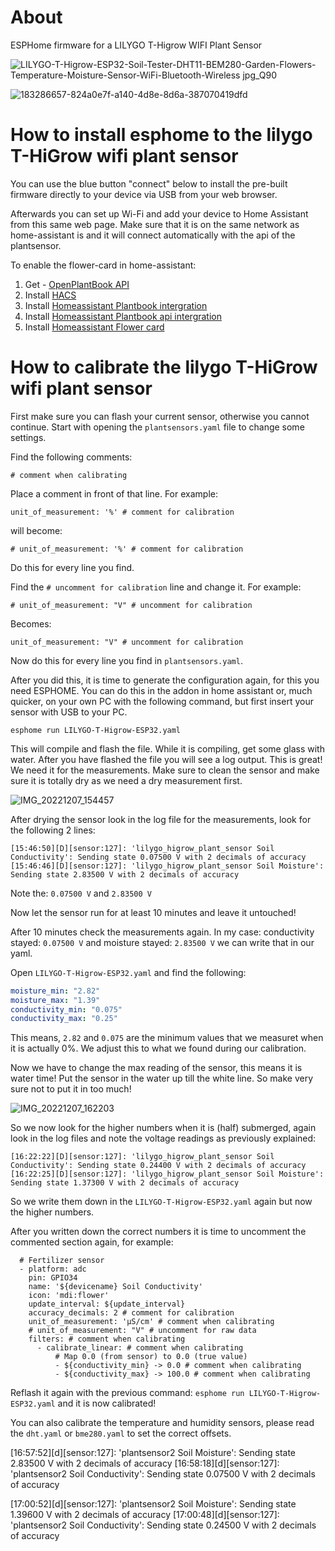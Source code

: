# About

ESPHome firmware for a LILYGO T-Higrow WIFI Plant Sensor

![LILYGO-T-Higrow-ESP32-Soil-Tester-DHT11-BEM280-Garden-Flowers-Temperature-Moisture-Sensor-WiFi-Bluetooth-Wireless jpg_Q90](https://user-images.githubusercontent.com/3063928/206154094-ab7eba28-10b1-4b91-85e5-5729495d6a8d.jpg)

![183286657-824a0e7f-a140-4d8e-8d6a-387070419dfd](https://user-images.githubusercontent.com/3063928/206154221-49a0d3ce-1850-4154-9039-1633d4962cd5.png)

# How to install esphome to the lilygo T-HiGrow wifi plant sensor

You can use the blue button "connect" below to install the pre-built firmware directly to your device via USB from your web browser.

Afterwards you can set up Wi-Fi and add your device to Home Assistant from this same web page. Make sure that it is on the same network as home-assistant is and it will connect automatically with the api of the plantsensor.

<esp-web-install-button manifest="./air-quality-monitor-t-display-manifest.json"></esp-web-install-button>

<script type="module" src="https://unpkg.com/esp-web-tools@9.0.5/dist/web/install-button.js?module"></script>

To enable the flower-card in home-assistant:

1. Get - [OpenPlantBook API](https://open.plantbook.io)
2. Install [HACS](https://hacs.xyz/docs/setup/download)
3. Install [Homeassistant Plantbook intergration](https://github.com/Olen/homeassistant-plant)
4. Install [Homeassistant Plantbook api intergration](https://github.com/Olen/home-assistant-openplantbook)
5. Install [Homeassistant Flower card](https://github.com/Olen/lovelace-flower-card/tree/new_plant)

# How to calibrate the lilygo T-HiGrow wifi plant sensor

First make sure you can flash your current sensor, otherwise you cannot continue.
Start with opening the `plantsensors.yaml` file to change some settings.

Find the following comments:

`# comment when calibrating`

Place a comment in front of that line. For example:

`unit_of_measurement: '%' # comment for calibration`

will become:

`# unit_of_measurement: '%' # comment for calibration`

Do this for every line you find.

Find the `# uncomment for calibration` line and change it. For example:

`# unit_of_measurement: "V" # uncomment for calibration`

Becomes:

`unit_of_measurement: "V" # uncomment for calibration`

Now do this for every line you find in `plantsensors.yaml`.

After you did this, it is time to generate the configuration again, for this you need ESPHOME. You can do this in the addon in home assistant or, much quicker, on your own PC with the following command, but first insert your sensor with USB to your PC.

`esphome run LILYGO-T-Higrow-ESP32.yaml`

This will compile and flash the file. While it is compiling, get some glass with water. After you have flashed the file you will see a log output. This is great! We need it for the measurements. Make sure to clean the sensor and make sure it is totally dry as we need a dry measurement first.

![IMG_20221207_154457](https://user-images.githubusercontent.com/3063928/206223822-7d18fa3e-08d3-46d3-9e20-9d20245d3f73.jpg)

After drying the sensor look in the log file for the measurements, look for the following 2 lines:

```
[15:46:50][D][sensor:127]: 'lilygo_higrow_plant_sensor Soil Conductivity': Sending state 0.07500 V with 2 decimals of accuracy
[15:46:46][D][sensor:127]: 'lilygo_higrow_plant_sensor Soil Moisture': Sending state 2.83500 V with 2 decimals of accuracy
```

Note the: `0.07500 V` and `2.83500 V`

Now let the sensor run for at least 10 minutes and leave it untouched!

After 10 minutes check the measurements again. In my case: conductivity stayed: `0.07500 V` and moisture stayed: `2.83500 V` we can write that in our yaml.

Open `LILYGO-T-Higrow-ESP32.yaml` and find the following:

```yaml
moisture_min: "2.82"
moisture_max: "1.39"
conductivity_min: "0.075"
conductivity_max: "0.25"
```

This means, `2.82` and `0.075` are the minimum values that we measuret when it is actually 0%. We adjust this to what we found during our calibration.

Now we have to change the max reading of the sensor, this means it is water time! Put the sensor in the water up till the white line. So make very sure not to put it in too much!

![IMG_20221207_162203](https://user-images.githubusercontent.com/3063928/206223859-1298feb0-ba4f-43c8-bac1-8a1610380c3b.jpg)

So we now look for the higher numbers when it is (half) submerged, again look in the log files and note the voltage readings as previously explained:

```
[16:22:22][D][sensor:127]: 'lilygo_higrow_plant_sensor Soil Conductivity': Sending state 0.24400 V with 2 decimals of accuracy
[16:22:25][D][sensor:127]: 'lilygo_higrow_plant_sensor Soil Moisture': Sending state 1.37300 V with 2 decimals of accuracy
```

So we write them down in the `LILYGO-T-Higrow-ESP32.yaml` again but now the higher numbers.

After you written down the correct numbers it is time to uncomment the commented section again, for example:

```
  # Fertilizer sensor
  - platform: adc
    pin: GPIO34
    name: '${devicename} Soil Conductivity'
    icon: 'mdi:flower'
    update_interval: ${update_interval}
    accuracy_decimals: 2 # comment for calibration
    unit_of_measurement: 'µS/cm' # comment when calibrating
    # unit_of_measurement: "V" # uncomment for raw data
    filters: # comment when calibrating
      - calibrate_linear: # comment when calibrating
          # Map 0.0 (from sensor) to 0.0 (true value)
          - ${conductivity_min} -> 0.0 # comment when calibrating
          - ${conductivity_max} -> 100.0 # comment when calibrating
```

Reflash it again with the previous command: `esphome run LILYGO-T-Higrow-ESP32.yaml` and it is now calibrated!

You can also calibrate the temperature and humidity sensors, please read the `dht.yaml` or `bme280.yaml` to set the correct offsets.

[16:57:52][d][sensor:127]: 'plantsensor2 Soil Moisture': Sending state 2.83500 V with 2 decimals of accuracy
[16:58:18][d][sensor:127]: 'plantsensor2 Soil Conductivity': Sending state 0.07500 V with 2 decimals of accuracy

[17:00:52][d][sensor:127]: 'plantsensor2 Soil Moisture': Sending state 1.39600 V with 2 decimals of accuracy
[17:00:48][d][sensor:127]: 'plantsensor2 Soil Conductivity': Sending state 0.24500 V with 2 decimals of accuracy

